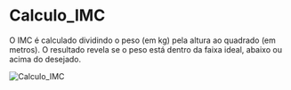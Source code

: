 # Calculo_IMC
O IMC é calculado dividindo o peso (em kg) pela altura ao quadrado (em metros).  O resultado revela se o peso está dentro da faixa ideal, abaixo ou acima do desejado.

![Calculo_IMC](https://github.com/VeronicaCasanova/Calculo_IMC/assets/133685494/c4c549ae-e186-47c9-bb3d-ebf498cc5763)
